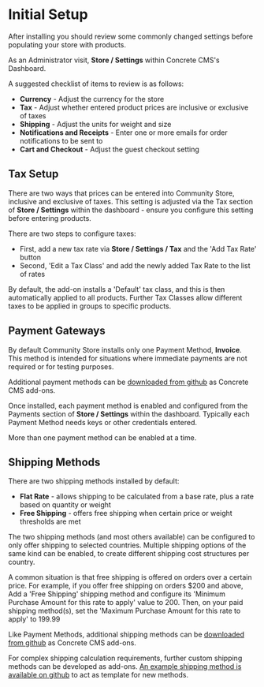 # Initial Setup

After installing you should review some commonly changed settings before populating your store with products.

As an Administrator visit, **Store / Settings** within Concrete CMS's Dashboard.

A suggested checklist of items to review is as follows:

- **Currency** - Adjust the currency for the store
- **Tax** - Adjust whether entered product prices are inclusive or exclusive of taxes
- **Shipping** - Adjust the units for weight and size
- **Notifications and Receipts** - Enter one or more emails for order notifications to be sent to
- **Cart and Checkout** - Adjust the guest checkout setting

## Tax Setup

There are two ways that prices can be entered into Community Store, inclusive and exclusive of taxes.
This setting is adjusted via the Tax section of  **Store / Settings** within the dashboard - ensure you configure this setting before entering products.

There are two steps to configure taxes:
- First, add a new tax rate via **Store / Settings / Tax** and the 'Add Tax Rate' button
- Second, 'Edit a Tax Class' and add the newly added Tax Rate to the list of rates

By default, the add-on installs a 'Default' tax class, and this is then automatically applied to all products.
Further Tax Classes allow different taxes to be applied in groups to specific products. 

## Payment Gateways

By default Community Store installs only one Payment Method, **Invoice**.
This method is intended for situations where immediate payments are not required or for testing purposes.

Additional payment methods can be [downloaded from github](https://github.com/concrete5-community-store) as Concrete CMS add-ons.

Once installed, each payment method is enabled and configured from the Payments section of **Store / Settings** within the dashboard.
Typically each Payment Method needs keys or other credentials entered.

More than one payment method can be enabled at a time.

## Shipping Methods

There are two shipping methods installed by default:

- **Flat Rate** - allows shipping to be calculated from a base rate, plus a rate based on quantity or weight
- **Free Shipping** - offers free shipping when certain price or weight thresholds are met

The two shipping methods (and most others available) can be configured to only offer shipping to selected countries.
Multiple shipping options of the same kind can be enabled, to create different shipping cost structures per country.

A common situation is that free shipping is offered on orders over a certain price. 
For example, if you offer free shipping on orders $200 and above, Add a 'Free Shipping' shipping method and configure its 'Minimum Purchase Amount for this rate to apply' value to 200.
Then, on your paid shipping method(s), set the 'Maximum Purchase Amount for this rate to apply' to 199.99

Like Payment Methods, additional shipping methods can be  [downloaded from github](https://github.com/concrete5-community-store) as Concrete CMS add-ons.

For complex shipping calculation requirements, further custom shipping methods can be developed as add-ons. [An example shipping method is available on github](https://github.com/concrete5-community-store/community_store_shipping_example) to act as template for new methods.
